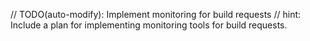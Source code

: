 // TODO(auto-modify): Implement monitoring for build requests
// hint: Include a plan for implementing monitoring tools for build requests.
